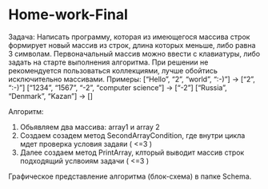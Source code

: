 # Home-work-Final

Задача: Написать программу, которая из имеющегося массива строк формирует новый массив из строк, длина которых меньше, либо равна 3 символам. Первоначальный массив можно ввести с клавиатуры, либо задать на старте выполнения алгоритма. При решении не рекомендуется пользоваться коллекциями, лучше обойтись исключительно массивами.
Примеры: [“Hello”, “2”, “world”, “:-)”] → [“2”, “:-)”] [“1234”, “1567”, “-2”, “computer science”] → [“-2”] [“Russia”, “Denmark”, “Kazan”] → []


Алгоритм:

1) Обьявляем два массива: array1 и array 2
2) Cоздаем созадем метод SecondArrayCondition, где внутри цикла мдет проверка условия задаяи ( <=3 )
3) Далее создаем метод PrintArray, клторый выводит массив строк подходящий услвоиям задачи ( <=3 )

Графическое представление алгоритма (блок-схема) в папке Schema.

